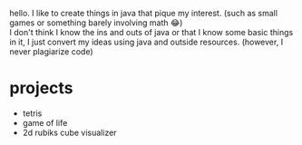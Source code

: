 hello. I like to create things in java that pique my interest. (such as small games or something barely involving math 😂) <br/>
I don't think I know the ins and outs of java or that I know some basic things in it, I just convert my ideas using java and outside resources. (however, I never plagiarize code) <br/>

# projects
- tetris
- game of life
- 2d rubiks cube visualizer
